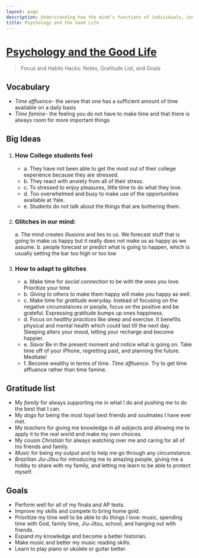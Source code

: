 ```yaml
---
layout: page
description: Understanding how the mind's functions of individuals, including stress and collaboration, affect success and problem solving.
title: Psychology and the Good Life
---
```

# [Psychology and the Good Life](https://www.youtube.com/watch?v=ZizdB0TgAVM)
> Focus and Habits Hacks: Notes, Gratitude List, and Goals
## Vocabulary
- *Time affluence-* the sense that one has a sufficient amount of time available on a daily basis
- *Time famine-* the feeling you do not have to make time and that there is always room for more important things
## Big Ideas
1. ### How College students feel
    - a. They have not been able to get the most out of their college experience because they are stressed.
    - b. They react with anxiety from all of their stress. 
    - c. To stressed to enjoy pleasures, little time to do what they love. 
    - d. Too overwhelmed and busy to make use of the opportunities available at Yale.
    - e. Students do not talk about the things that are bothering them. 
2. ### Glitches in our mind: 
    a. The mind creates illusions and lies to us. We forecast stuff that is going to make us happy but it really does not make us as happy as we assume.
    b. people forecast or predict what is going to happen, which is usually setting the bar too high or too low
3. ### How to adapt to glitches
    - a. Make time for *social connection* to be with the ones you love. Prioritize your time
    - b. *Giving to others* to make them happy will make you happy as well. 
    - c. Make time for *gratitude* everyday. Instead of focusing on the negative circumstances or people, focus on the positive and be grateful. Expressing gratitude bumps up ones happiness. 
    - d. Focus on *healthy practices* like sleep and exercise. It benefits physical and mental health which could last till the next day. Sleeping alters your mood, letting your recharge and become happier. 
    - e. *Savor* Be in the present moment and notice what is going on. Take time off of your iPhone, regretting past, and planning the future. Meditate! 
    - f. Become wealthy in terms of time. *Time affluence.* Try to get time affluence rather than time famine. 

## Gratitude list
- My *family* for always supporting me in what I do and pushing me to do the best that I can.
- My *dogs* for being the most loyal best friends and soulmates I have ever met.
- My *teachers* for giving me knowledge in all subjects and allowing me to apply it to the real world and make my own choices.
- My cousin *Christian* for always watching over me and caring for all of his friends and family.
- *Music* for being my output and to help me go through any circumstance.
- *Brazilian Jiu-Jitsu* for introducing me to amazing people, giving me a hobby to share with my family, and letting me learn to be able to protect myself.

## Goals
- Perform well for all of my finals and AP tests.
- Improve my skills and compete to bring home gold.
- Prioritize my time well to be able to do things I love: music, spending time with God, family time, Jiu-Jitsu, school, and hanging out with friends.
- Expand my knowledge and become a better historian.
- Make music and better my music reading skills.
- Learn to play piano or ukulele or guitar better. 